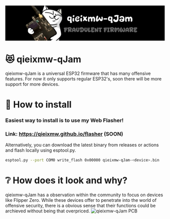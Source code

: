 ![qieixmw-qJam banner](./media/pictures/qieixmw-qJam_banner.jpg)
# 😻 qieixmw-qJam
qieixmw-qJam is a universal ESP32 firmware that has many offensive features.
For now it only supports regular ESP32's, soon there will be more support for more devices.
# 🔗 How to install
### Easiest way to install is to use my Web Flasher!
### Link: https://qieixmw.github.io/flasher (SOON)
Alternatively, you can download the latest binary from releases or actions and flash locally using esptool.py.
```sh
esptool.py --port COM0 write_flash 0x00000 qieixmw-qJam-<device>.bin
```
# ❔ How does it look and why?
qieixmw-qJam has a observation within the community to focus on devices like Flipper Zero. While these devices offer to penetrate into the world of offensive security,
there is a obvious sense that their functions could be archieved without being that overpriced.
![qieixmw-qJam PCB](./media/pictures/PCB.png)
